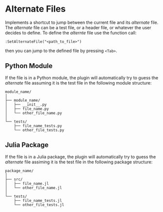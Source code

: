 # Alternate Files

Implements a shortcut to jump between the current file and its _alternate_ file. The _alternate_ file can be a test file, or a header file, or whatever the user decides to define. To define the _alternte_ file use the function call:

`:SetAlternateFile("<path_to_file>")`

then you can jump to the defined file by pressing `<Tab>`.

## Python Module

If the file is in a Python module, the plugin will automatically try to guess the _alternate_ file assuming it is the test file in the following module structure:

```
module_name/
│
├── module_name/
│   ├── __init__.py
│   ├── file_name.py
│   └── other_file_name.py
│
└── tests/
    ├── file_name_tests.py
    └── other_file_tests.py
```

## Julia Package

If the file is in a Julia package, the plugin will automatically try to guess the _alternate_ file assiming it is the test file in the following package structure:


```
package_name/
│
├── src/
│   ├── file_name.jl
│   └── other_file_name.jl
│
└── tests/
    ├── file_name_tests.jl
    └── other_file_tests.jl
```

